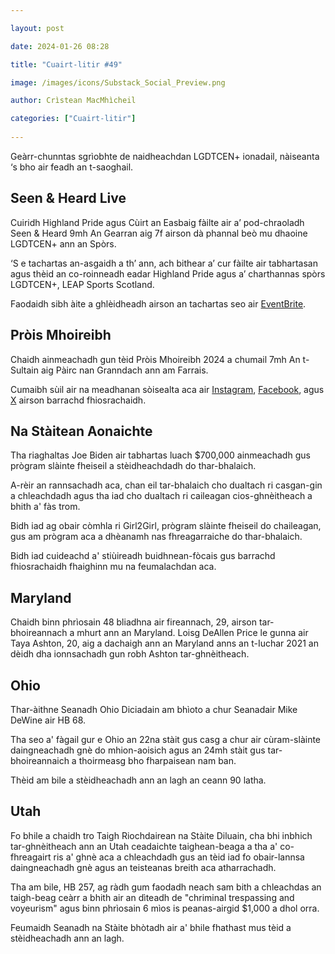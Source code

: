 ```yaml
---

layout: post

date: 2024-01-26 08:28

title: "Cuairt-litir #49"

image: /images/icons/Substack_Social_Preview.png

author: Crìstean MacMhìcheil

categories: ["Cuairt-litir"]
  
---
```


Geàrr-chunntas sgrìobhte de naidheachdan LGDTCEN+ ionadail, nàiseanta ‘s bho air feadh an t-saoghail.

## Seen & Heard Live

Cuiridh Highland Pride agus Cùirt an Easbaig fàilte air a’ pod-chraoladh Seen & Heard 9mh An Gearran aig 7f airson dà phannal beò mu dhaoine LGDTCEN+ ann an Spòrs.

‘S e tachartas an-asgaidh a th’ ann, ach bithear a’ cur fàilte air tabhartasan agus thèid an co-roinneadh eadar Highland Pride agus a’ charthannas spòrs LGDTCEN+, LEAP Sports Scotland.

Faodaidh sibh àite a ghlèidheadh airson an tachartas seo air [EventBrite](https://www.eventbrite.co.uk/e/seen-heard-live-tickets-808061923967?ref=angeidhealur.scot).

## Pròis Mhoireibh

Chaidh ainmeachadh gun tèid Pròis Mhoireibh 2024 a chumail 7mh An t-Sultain aig Pàirc nan Granndach ann am Farrais.

Cumaibh sùil air na meadhanan sòisealta aca air [Instagram](https://www.instagram.com/pride_moray?ref=angeidhealur.scot), [Facebook](https://www.facebook.com/pridemoray/), agus [X](https://twitter.com/pridemoray?ref=angeidhealur.scot) airson barrachd fhiosrachaidh.

## Na Stàitean Aonaichte

Tha riaghaltas Joe Biden air tabhartas luach $700,000 ainmeachadh gus prògram slàinte fheiseil a stèidheachdadh do thar-bhalaich.

A-rèir an rannsachadh aca, chan eil tar-bhalaich cho dualtach ri casgan-gin a chleachdadh agus tha iad cho dualtach ri caileagan cios-ghnèitheach a bhith a' fàs trom.

Bidh iad ag obair còmhla ri Girl2Girl, prògram slàinte fheiseil do chaileagan, gus am prògram aca a dhèanamh nas fhreagarraiche do thar-bhalaich.

Bidh iad cuideachd a' stiùireadh buidhnean-fòcais gus barrachd fhiosrachaidh fhaighinn mu na feumalachdan aca.

## Maryland

Chaidh binn phrìosain 48 bliadhna air fireannach, 29, airson tar-bhoireannach a mhurt ann an Maryland.
Loisg DeAllen Price le gunna air Taya Ashton, 20, aig a dachaigh ann an Maryland anns an t-Iuchar 2021 an dèidh dha ionnsachadh gun robh Ashton tar-ghnèitheach.

## Ohio

Thar-àithne Seanadh Ohio Diciadain am bhìoto a chur Seanadair Mike DeWine air HB 68.

Tha seo a' fàgail gur e Ohio an 22na stàit gus casg a chur air cùram-slàinte daingneachadh gnè do mhion-aoisich agus an 24mh stàit gus tar-bhoireannaich a thoirmeasg bho fharpaisean nam ban.

Thèid am bile a stèidheachadh ann an lagh an ceann 90 latha.

## Utah

Fo bhile a chaidh tro Taigh Riochdairean na Stàite Diluain, cha bhi inbhich tar-ghnèitheach ann an Utah ceadaichte taighean-beaga a tha a' co-fhreagairt ris a' ghnè aca a chleachdadh gus an tèid iad fo obair-lannsa daingneachadh gnè agus an teisteanas breith aca atharrachadh.

Tha am bile, HB 257, ag ràdh gum faodadh neach sam bith a chleachdas an taigh-beag ceàrr a bhith air an dìteadh de "chriminal trespassing and voyeurism" agus binn phrìosain 6 mìos is peanas-airgid $1,000 a dhol orra.

Feumaidh Seanadh na Stàite bhòtadh air a' bhile fhathast mus tèid a stèidheachadh ann an lagh.